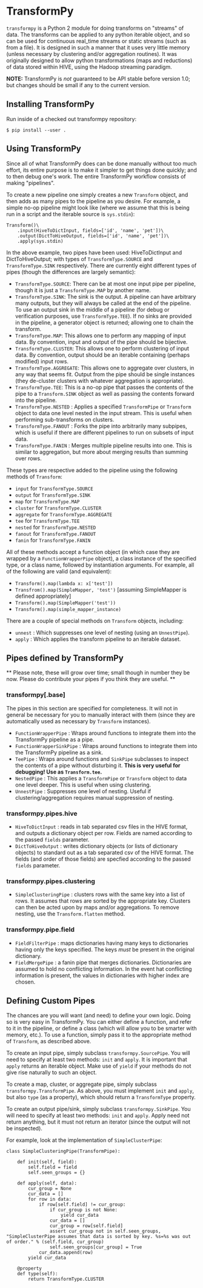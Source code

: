 # TransformPy #

`transformpy` is a Python 2 module for doing transforms on "streams" of data.
The transforms can be applied to any python iterable object, and so can be used
for continuous real_time streams or static streams (such as from a file). It
is designed in such a manner that it uses very little memory (unless necessary
by clustering and/or aggregation routines). It was originally designed to
allow python transformations (maps and reductions) of data stored within HIVE,
using the Hadoop streaming paradigm.

**NOTE:** TransformPy is *not* guaranteed to be API stable before version 1.0;
but changes should be small if any to the current version.

## Installing TransformPy ##

Run inside of a checked out transformpy repository:
```
$ pip install --user .
```

## Using TransformPy ##

Since all of what TransformPy does can be done manually without too much effort,
its entire purpose is to make it simpler to get things done quickly; and to then
debug one's work. The entire TransformPy workflow consists of making "pipelines".

To create a new pipeline one simply creates a new `Transform` object, and then
adds as many pipes to the pipeline as you desire. For example, a simple no-op
pipeline might look like (where we assume that this is being run in a script
and the iterable source is `sys.stdin`):

```
Transform()\
    .input(HiveToDictInput, fields=['id', 'name', 'pet'])\
    .output(DictToHiveOutput, fields=['id', 'name', 'pet'])\
    .apply(sys.stdin)
```

In the above example, two pipes have been used: HiveToDictInput and
DictToHiveOutput; with types of `TransformType.SOURCE` and `TransformType.SINK`
respectively. There are currently eight different types of pipes (though the differences
are largely semantic):
 - `TransformType.SOURCE`: There can be at most one input pipe per pipeline, though it is just a `TransformType.MAP` by another name.
 - `TransformType.SINK`: The sink is the output. A pipeline can have arbitrary many outputs, but they will always be called at the end of the pipeline. To use an output sink in the middle of a pipeline (for debug or verification purposes, use `TransformType.TEE`). If no sinks are provided in the pipeline, a generator object is returned; allowing one to chain the transform.
 - `TransformType.MAP`: This allows one to perform any mapping of input data. By convention, input and output of the pipe should be bijective.
 - `TransformType.CLUSTER`: This allows one to perform clustering of input data. By convention, output should be an iterable containing (perhaps modified) input rows.
 - `TransformType.AGGREGATE`: This allows one to aggregate over clusters, in any way that seems fit. Output from the pipe should be single instances (they de-cluster clusters with whatever aggregation is appropriate).
 - `TransformType.TEE`: This is a no-op pipe that passes the contents of the pipe to a `Transform.SINK` object as well as passing the contents forward into the pipeline.
 - `TransformType.NESTED` : Applies a specified `TransformPipe` or `Transform` object to data one level nested in the input stream. This is useful when performing sub-transforms on clusters.
 - `TransformType.FANOUT` : Forks the pipe into arbitrarily many subpipes, which is useful if there are different pipelines to run on subsets of input data.
 - `TransformType.FANIN` : Merges multiple pipeline results into one. This is similar to aggregation, but more about merging results than summing over rows.

These types are respective added to the pipeline using the following methods of
`Transform`:
 - `input` for `TransformType.SOURCE`
 - `output` for `TransformType.SINK`
 - `map` for `TransformType.MAP`
 - `cluster` for `TransformType.CLUSTER`
 - `aggregate` for `TransformType.AGGREGATE`
 - `tee` for `TransformType.TEE`
 - `nested` for `TransformType.NESTED`
 - `fanout` for `TransformType.FANOUT`
 - `fanin` for `TransformType.FANIN`

All of these methods accept a function object (in which case they are
wrapped by a `FunctionWrapperPipe` object), a class instance of the specified type,
or a class name, followed by instantiation arguments. For example, all of the following
are valid (and equivalent):
 - `Transform().map(lambda x: x['test'])`
 - `Transfrom().map(SimpleMapper, 'test')` [assuming SimpleMapper is defined appropriately]
 - `Transform().map(SimpleMapper('test'))`
 - `Transform().map(simple_mapper_instance)`

There are a couple of special methods on `Transform` objects, including:
 - `unnest` : Which suppresses one level of nesting (using an `UnnestPipe`).
 - `apply` : Which applies the transform pipeline to an iterable dataset.

## Pipes defined by TransformPy ##
** Please note, these will grow over time; small though in number they be now.
Please do contribute your pipes if you think they are useful. **

### transformpy[.base] ###
The pipes in this section are specified for completeness. It will not in general be necessary for you to manually interact with them (since they are automatically used as necessary by `Transform` instances).
 - `FunctionWrapperPipe` : Wraps around functions to integrate them into the TransformPy pipeline as a pipe.
 - `FunctionWrapperSinkPipe` : Wraps around functions to integrate them into the TransformPy pipeline as a sink.
 - `TeePipe` : Wraps around functions and `SinkPipe` subclasses to inspect the contents of a pipe without disturbing it. **This is very useful for debugging! Use as `Transform.tee`.**
 - `NestedPipe` : This applies a `TransformPipe` or `Transform` object to data one level deeper. This is useful when using clustering.
 - `UnnestPipe` : Suppresses one level of nesting. Useful if clustering/aggregation requires manual suppression of nesting.

### transformpy.pipes.hive ###
 - `HiveToDictInput` : reads in tab separated csv files in the HIVE format, and outputs a dictionary object per row. Fields are named according to the passed `fields` parameter.
 - `DictToHiveOutput` : writes dictionary objects (or lists of dictionary objects) to standard out as a tab separated csv of the HIVE format. The fields (and order of those fields) are specfied according to the passed `fields` parameter.

### transformpy.pipes.clustering ###
 - `SimpleClusteringPipe` : clusters rows with the same key into a list of rows. It assumes that rows are sorted by the appropriate key. Clusters can then be acted upon by maps and/or aggregations. To remove nesting, use the `Transform.flatten` method.

### transformpy.pipe.field ###
 - `FieldFilterPipe` : maps dictionaries having many keys to dictionaries having only the keys specified. The keys *must* be present in the original dictionary.
 - `FieldMergePipe` : a fanin pipe that merges dictionaries. Dictionaries are assumed to hold no conflicting information. In the event hat conflicting information is present, the values in dictionaries with higher index are chosen.

## Defining Custom Pipes ##
The chances are you will want (and need) to define your own logic. Doing so is very easy in TransformPy. You can either define a function, and refer to it in the pipeline, or define a class (which will allow you to be smarter with memory, etc.). To use a function, simply pass it to the appropriate method of `Transform`, as described above.

To create an input pipe, simply subclass `transformpy.SourcePipe`. You will need to specify at least two methods: `init` and `apply`. It is important that `apply` returns an iterable object. Make use of `yield` if your methods do not give rise naturally to such an object.

To create a map, cluster, or aggregate pipe, simply subclass `transformpy.TransformPipe`. As above, you must implement `init` and `apply`, but also `type` (as a property), which should return a `TransformType` property.

To create an output pipe/sink, simply subclass `transformpy.SinkPipe`. You will need to specify at least two methods: `init` and `apply`. Apply need not return anything, but it must not return an iterator (since the output will not be inspected).

For example, look at the implementation of `SimpleClusterPipe`:
```
class SimpleClusteringPipe(TransformPipe):

    def init(self, field):
        self.field = field
        self.seen_groups = {}

    def apply(self, data):
        cur_group = None
        cur_data = []
        for row in data:
            if row[self.field] != cur_group:
                if cur_group is not None:
                    yield cur_data
                cur_data = []
                cur_group = row[self.field]
                assert cur_group not in self.seen_groups, "SimpleClusterPipe assumes that data is sorted by key. %s=%s was out of order." % (self.field, cur_group)
                self.seen_groups[cur_group] = True
            cur_data.append(row)
        yield cur_data

    @property
    def type(self):
        return TransformType.CLUSTER
```
